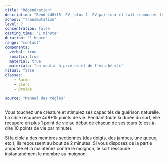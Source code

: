 ```yaml
---
title: "Régénération"
description: "Rend 4d8+15  PV, plus 1  PV par tour et fait repousser les membres."
school: "Transmutation"
level: 7
concentration: false
casting_time: "1 minute"
duration: "1 heure"
range: "contact"
components:
  verbal: true
  somatic: true
  material: true
  materials: "un moulin à prières et de l'eau bénite"
ritual: false
classes:
    - Barde
    - Clerc
    - Druide

source: "Manuel des règles"
---
```

Vous touchez une créature et stimulez ses capacités de guérison naturelle. La cible récupère 4d8+15 points de vie. Pendant toute la durée du sort, elle récupère en plus 1 point de vie au début de chacun de ses tours (c'est-à-dire 10 points de vie par minute).

Si la cible a des membres sectionnés (des doigts, des jambes, une queue, etc.), ils repoussent au bout de 2 minutes. Si vous disposez de la partie amputée et la maintenez contre le moignon, le sort ressoude instantanément le membre au moignon.
